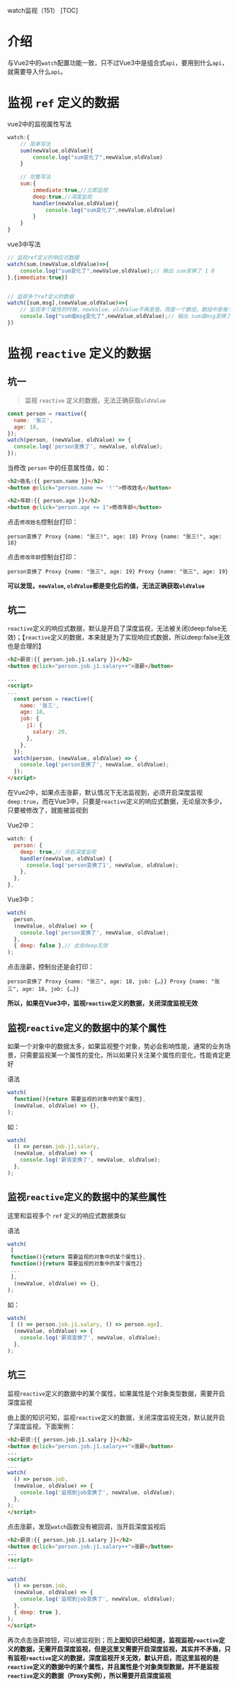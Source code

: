 watch监视（151）
[TOC]

# 介绍

与Vue2中的`watch`配置功能一致，只不过Vue3中是组合式`api`，要用到什么`api`，就需要导入什么`api`。

# 监视 `ref` 定义的数据

vue2中的监视属性写法

```js
watch:{
    // 简单写法
    sum(newValue,oldValue){
        console.log("sum变化了",newValue,oldValue) 
    }
    
    // 完整写法
    sum:{
        immediate:true,//立即监视
        deep:true,//深度监视
        handler(newValue,oldValue){
            console.log("sum变化了",newValue,oldValue) 
        }
    }
}
```

vue3中写法

```js
// 监视ref定义的响应式数据
watch(sum,(newValue,oldValue)=>{
    console.log("sum变化了",newValue,oldValue);// 输出 sum变换了 1 0
},{immediate:true})


// 监视多个ref定义的数据
watch([sum,msg],(newValue,oldValue)=>{
    // 监视多个属性的时候，newValue、oldValue不再是值，而是一个数组，数组中是每个元素的最新值（或者是原来的值）
    console.log("sum或msg变化了",newValue,oldValue);// 输出 sum或msg变换了 (2) [1, "你好"] (2) [0, "你好"]
})
```

# 监视 `reactive` 定义的数据

## 坑一

> 监视 `reactive` 定义的数据，无法正确获取`oldValue`

```js
const person = reactive({
  name: '张三',
  age: 18,
});
watch(person, (newValue, oldValue) => {
  console.log('person变换了', newValue, oldValue);
});
```

当修改 `person` 中的任意属性值，如：

```html
<h2>姓名:{{ person.name }}</h2>
<button @click="person.name += '!'">修改姓名</button>

<h2>年龄:{{ person.age }}</h2>
<button @click="person.age += 1">修改年龄</button>
```

点击`修改姓名`控制台打印：

```
person变换了 Proxy {name: "张三!", age: 18} Proxy {name: "张三!", age: 18}
```

点击`修改年龄`控制台打印：

```
person变换了 Proxy {name: "张三", age: 19} Proxy {name: "张三", age: 19}
```

**可以发现，`newValue`, `oldValue`都是变化后的值，无法正确获取`oldValue`**

## 坑二

`reactive`定义的响应式数据，默认是开启了深度监视，无法被关闭(deep:false无效)；【`reactive`定义的数据，本来就是为了实现响应式数据，所以deep:false无效也是合理的】

```html
<h2>薪资:{{ person.job.j1.salary }}</h2>
<button @click="person.job.j1.salary++">涨薪</button>

...
<script>
...
  const person = reactive({
    name: '张三',
    age: 18,
    job: {
      j1: {
        salary: 20,
      },
    },
  });
  watch(person, (newValue, oldValue) => {
    console.log('person变换了', newValue, oldValue);
  });
</script>
```

在Vue2中，如果点击涨薪，默认情况下无法监视到，必须开启深度监视 `deep:true`，而在Vue3中，只要是`reactive`定义的响应式数据，无论层次多少，只要被修改了，就能被监视到

Vue2中：
```js
watch: {
  person: {
    deep: true,// 开启深度监视
    handler(newValue, oldValue) {
      console.log('person变换了1', newValue, oldValue);
    },
  },
},
```

Vue3中：

```js
watch(
  person,
  (newValue, oldValue) => {
    console.log('person变换了', newValue, oldValue);
  },
  { deep: false },// 此处deep无效
);
```

点击涨薪，控制台还是会打印：
```
person变换了 Proxy {name: "张三", age: 18, job: {…}} Proxy {name: "张三", age: 18, job: {…}}
```

**所以，如果在Vue3中，监视`reactive`定义的数据，关闭深度监视无效**

## 监视`reactive`定义的数据中的某个属性

如果一个对象中的数据太多，如果监视整个对象，势必会影响性能，通常的业务场景，只需要监视某一个属性的变化，所以如果只关注某个属性的变化，性能肯定更好

语法
```js
watch(
  function(){return 需要监视的对象中的某个属性},
  (newValue, oldValue) => {},
);
```

如：

```js
watch(
  () => person.job.j1.salary,
  (newValue, oldValue) => {
    console.log('薪资变换了', newValue, oldValue);
  },
);
```

## 监视`reactive`定义的数据中的某些属性

这里和监视多个 `ref` 定义的响应式数据类似

语法
```js
watch(
 [ 
 function(){return 需要监视的对象中的某个属性1}, 
 function(){return 需要监视的对象中的某个属性2}
 ...
 ],
  (newValue, oldValue) => {},
);
```
如：
```js
watch(
 [ () => person.job.j1.salary, () => person.age],
  (newValue, oldValue) => {
    console.log('薪资变换了', newValue, oldValue);
  },
);
```

## 坑三

监视`reactive`定义的数据中的某个属性，如果属性是个对象类型数据，需要开启深度监视

由上面的知识可知，监视`reactive`定义的数据，关闭深度监视无效，默认就开启了深度监视，下面案例：
```html
<h2>薪资:{{ person.job.j1.salary }}</h2>
<button @click="person.job.j1.salary++">涨薪</button>
...
<script>
...
watch(
  () => person.job,
  (newValue, oldValue) => {
    console.log('监视到job变换了', newValue, oldValue);
  },
);
</script>
```

点击涨薪，发现`watch`函数没有被回调，当开启深度监视后

```html
<h2>薪资:{{ person.job.j1.salary }}</h2>
<button @click="person.job.j1.salary++">涨薪</button>
...
<script>
...

watch(
  () => person.job,
  (newValue, oldValue) => {
    console.log('监视到job变换了', newValue, oldValue);
  },
  { deep: true },
);
</script>
```
再次点击涨薪按钮，可以被监视到；而**上面知识已经知道，监视监视`reactive`定义的数据，无需开启深度监视，但是这里又需要开启深度监视，其实并不矛盾，只有监视`reactive`定义的数据，深度监视开关无效，默认开启，而这里监视的是`reactive`定义的数据中的某个属性，并且属性是个对象类型数据，并不是监视`reactive`定义的数据（Proxy实例），所以需要开启深度监视**







